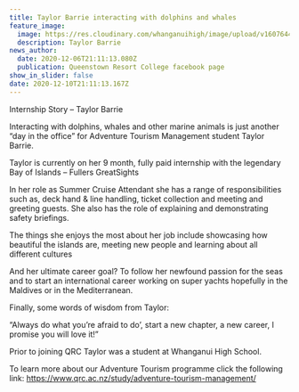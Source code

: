 ```yaml
---
title: Taylor Barrie interacting with dolphins and whales
feature_image:
  image: https://res.cloudinary.com/whanganuihigh/image/upload/v1607644949/News/Taylor_Barrie.jpg
  description: Taylor Barrie
news_author:
  date: 2020-12-06T21:11:13.080Z
  publication: Queenstown Resort College facebook page
show_in_slider: false
date: 2020-12-10T21:11:13.167Z
---
```

Internship Story – Taylor Barrie

Interacting with dolphins, whales and other marine animals is just another “day in the office” for Adventure Tourism Management student Taylor Barrie.

Taylor is currently on her 9 month, fully paid internship with the legendary  Bay of Islands – Fullers GreatSights 

In her role as Summer Cruise Attendant she has a range of responsibilities such as, deck hand & line handling, ticket collection and meeting and greeting guests. She also has the role of explaining and demonstrating safety briefings.

The things she enjoys the most about her job include showcasing how beautiful the islands are, meeting new people and learning about all different cultures

And her ultimate career goal? To follow her newfound passion for the seas and to start an international career working on super yachts hopefully in the Maldives or in the Mediterranean.

Finally, some words of wisdom from Taylor:

“Always do what you’re afraid to do’, start a new chapter, a new career, I promise you will love it!”

Prior to joining QRC Taylor was a student at  Whanganui High School.

To learn more about our Adventure Tourism programme click the following link: https://www.qrc.ac.nz/study/adventure-tourism-management/